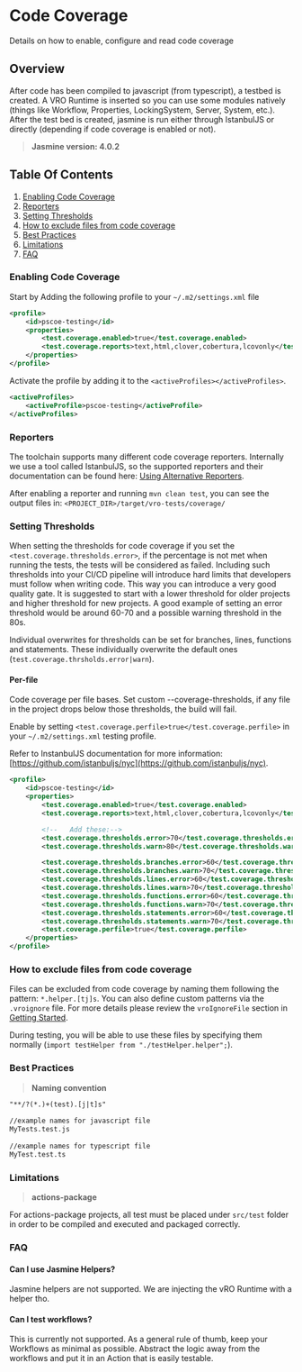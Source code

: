 # Code Coverage

Details on how to enable, configure and read code coverage

## Overview

After code has been compiled to javascript (from typescript), a testbed is created. A VRO Runtime is inserted so you can use some modules natively (things like Workflow, Properties, LockingSystem, Server, System, etc.). After the test bed is created, jasmine is run either through IstanbulJS or directly (depending if code coverage is enabled or not).

> **Jasmine version: 4.0.2**

## Table Of Contents

1. [Enabling Code Coverage](#enabling-code-coverage)
2. [Reporters](#reporters)
3. [Setting Thresholds](#setting-thresholds)
4. [How to exclude files from code coverage](#how-to-exclude-files-from-code-coverage)
5. [Best Practices](#best-practices)
6. [Limitations](#limitations)
7. [FAQ](#faq)

### Enabling Code Coverage

Start by Adding the following profile to your `~/.m2/settings.xml` file

```xml
<profile>
    <id>pscoe-testing</id>
    <properties>
        <test.coverage.enabled>true</test.coverage.enabled>
        <test.coverage.reports>text,html,clover,cobertura,lcovonly</test.coverage.reports>
    </properties>
</profile>
```

Activate the profile by adding it to the `<activeProfiles></activeProfiles>`.

```xml
<activeProfiles>
    <activeProfile>pscoe-testing</activeProfile>
</activeProfiles>
```

### Reporters

The toolchain supports many different code coverage reporters. Internally we use a tool called IstanbulJS, so the supported reporters and their documentation can be found here: [Using Alternative Reporters](https://istanbul.js.org/docs/advanced/alternative-reporters/).

After enabling a reporter and running `mvn clean test`, you can see the output files in: `<PROJECT_DIR>/target/vro-tests/coverage/`

### Setting Thresholds

When setting the thresholds for code coverage if you set the `<test.coverage.thresholds.error>`, if the percentage is not met when running the tests, the tests will be considered as failed. Including such thresholds into your CI/CD pipeline will introduce hard limits that developers must follow when writing code. This way you can introduce a very good quality gate. It is suggested to start with a lower threshold for older projects and higher threshold for new projects. A good example of setting an error threshold would be around 60-70 and a possible warning threshold in the 80s.

Individual overwrites for thresholds can be set for branches, lines, functions and statements. These individually overwrite the default ones (`test.coverage.thrsholds.error|warn`).

#### Per-file

Code coverage per file bases. Set custom --coverage-thresholds, if any file in the project drops below those thresholds, the build will fail.

Enable by setting `<test.coverage.perfile>true</test.coverage.perfile>` in your `~/.m2/settings.xml` testing profile.

Refer to InstanbulJS documentation for more information: [https://github.com/istanbuljs/nyc](https://github.com/istanbuljs/nyc).

```xml
<profile>
    <id>pscoe-testing</id>
    <properties>
        <test.coverage.enabled>true</test.coverage.enabled>
        <test.coverage.reports>text,html,clover,cobertura,lcovonly</test.coverage.reports>

        <!--   Add these:-->
        <test.coverage.thresholds.error>70</test.coverage.thresholds.error>
        <test.coverage.thresholds.warn>80</test.coverage.thresholds.warn>

        <test.coverage.thresholds.branches.error>60</test.coverage.thresholds.branches.error>
        <test.coverage.thresholds.branches.warn>70</test.coverage.thresholds.branches.warn>
        <test.coverage.thresholds.lines.error>60</test.coverage.thresholds.lines.error>
        <test.coverage.thresholds.lines.warn>70</test.coverage.thresholds.lines.warn>
        <test.coverage.thresholds.functions.error>60</test.coverage.thresholds.functions.error>
        <test.coverage.thresholds.functions.warn>70</test.coverage.thresholds.functions.warn>
        <test.coverage.thresholds.statements.error>60</test.coverage.thresholds.statements.error>
        <test.coverage.thresholds.statements.warn>70</test.coverage.thresholds.statements.warn>
        <test.coverage.perfile>true</test.coverage.perfile>
    </properties>
</profile>
```

### How to exclude files from code coverage

Files can be excluded from code coverage by naming them following the pattern: `*.helper.[tj]s`.
You can also define custom patterns via the `.vroignore` file. For more details please review the `vroIgnoreFile` section in [Getting Started](../Getting%20Started.md).

During testing, you will be able to use these files by specifying them normally (`import testHelper from "./testHelper.helper";`).

### Best Practices

> **Naming convention**

```txt
"**/?(*.)+(test).[j|t]s"
 
//example names for javascript file
MyTests.test.js
 
//example names for typescript file
MyTest.test.ts
```

### Limitations

> **actions-package**

For actions-package projects, all test must be placed under `src/test` folder in order to be compiled and executed and packaged correctly.

### FAQ

#### Can I use Jasmine Helpers?

Jasmine helpers are not supported. We are injecting the vRO Runtime with a helper tho.

#### Can I test workflows?

This is currently not supported. As a general rule of thumb, keep your Workflows as minimal as possible. Abstract the logic away from the workflows and put it in an Action that is easily testable.
